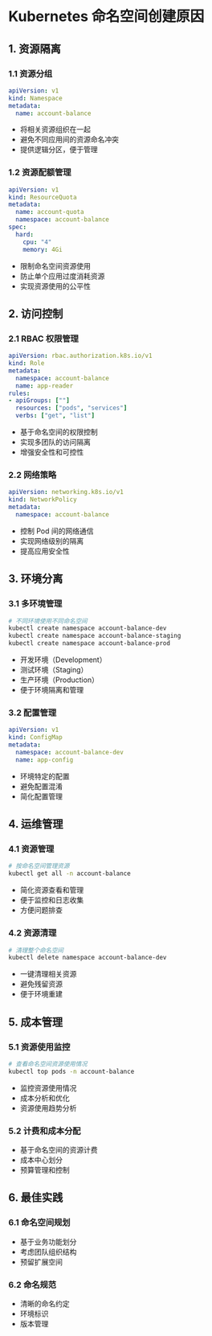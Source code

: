 # Kubernetes 命名空间创建原因

## 1. 资源隔离

### 1.1 资源分组
```yaml
apiVersion: v1
kind: Namespace
metadata:
  name: account-balance
```

- 将相关资源组织在一起
- 避免不同应用间的资源命名冲突
- 提供逻辑分区，便于管理

### 1.2 资源配额管理
```yaml
apiVersion: v1
kind: ResourceQuota
metadata:
  name: account-quota
  namespace: account-balance
spec:
  hard:
    cpu: "4"
    memory: 4Gi
```

- 限制命名空间资源使用
- 防止单个应用过度消耗资源
- 实现资源使用的公平性

## 2. 访问控制

### 2.1 RBAC 权限管理
```yaml
apiVersion: rbac.authorization.k8s.io/v1
kind: Role
metadata:
  namespace: account-balance
  name: app-reader
rules:
- apiGroups: [""]
  resources: ["pods", "services"]
  verbs: ["get", "list"]
```

- 基于命名空间的权限控制
- 实现多团队的访问隔离
- 增强安全性和可控性

### 2.2 网络策略
```yaml
apiVersion: networking.k8s.io/v1
kind: NetworkPolicy
metadata:
  namespace: account-balance
```

- 控制 Pod 间的网络通信
- 实现网络级别的隔离
- 提高应用安全性

## 3. 环境分离

### 3.1 多环境管理
```bash
# 不同环境使用不同命名空间
kubectl create namespace account-balance-dev
kubectl create namespace account-balance-staging
kubectl create namespace account-balance-prod
```

- 开发环境（Development）
- 测试环境（Staging）
- 生产环境（Production）
- 便于环境隔离和管理

### 3.2 配置管理
```yaml
apiVersion: v1
kind: ConfigMap
metadata:
  namespace: account-balance-dev
  name: app-config
```

- 环境特定的配置
- 避免配置混淆
- 简化配置管理

## 4. 运维管理

### 4.1 资源管理
```bash
# 按命名空间管理资源
kubectl get all -n account-balance
```

- 简化资源查看和管理
- 便于监控和日志收集
- 方便问题排查

### 4.2 资源清理
```bash
# 清理整个命名空间
kubectl delete namespace account-balance-dev
```

- 一键清理相关资源
- 避免残留资源
- 便于环境重建

## 5. 成本管理

### 5.1 资源使用监控
```bash
# 查看命名空间资源使用情况
kubectl top pods -n account-balance
```

- 监控资源使用情况
- 成本分析和优化
- 资源使用趋势分析

### 5.2 计费和成本分配
- 基于命名空间的资源计费
- 成本中心划分
- 预算管理和控制

## 6. 最佳实践

### 6.1 命名空间规划
- 基于业务功能划分
- 考虑团队组织结构
- 预留扩展空间

### 6.2 命名规范
- 清晰的命名约定
- 环境标识
- 版本管理 